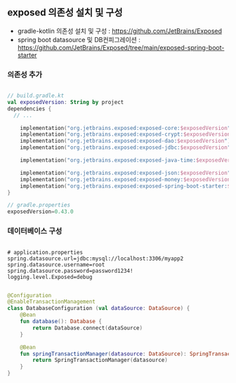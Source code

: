 ## exposed 의존성 설치 및 구성

- gradle-kotlin 의존성 설치 및 구성
  : https://github.com/JetBrains/Exposed
- spring boot datasource 및 DB컨피그레이션
  : https://github.com/JetBrains/Exposed/tree/main/exposed-spring-boot-starter

### 의존성 추가

```kotlin

// build.gradle.kt
val exposedVersion: String by project
dependencies {
  // ...

	implementation("org.jetbrains.exposed:exposed-core:$exposedVersion")
	implementation("org.jetbrains.exposed:exposed-crypt:$exposedVersion")
	implementation("org.jetbrains.exposed:exposed-dao:$exposedVersion")
	implementation("org.jetbrains.exposed:exposed-jdbc:$exposedVersion")

	implementation("org.jetbrains.exposed:exposed-java-time:$exposedVersion")

	implementation("org.jetbrains.exposed:exposed-json:$exposedVersion")
	implementation("org.jetbrains.exposed:exposed-money:$exposedVersion")
	implementation("org.jetbrains.exposed:exposed-spring-boot-starter:$exposedVersion")
}

// gradle.properties
exposedVersion=0.43.0

```

### 데이터베이스 구성

```properties

# application.properties
spring.datasource.url=jdbc:mysql://localhost:3306/myapp2
spring.datasource.username=root
spring.datasource.password=password1234!
logging.level.Exposed=debug

```

```kotlin

@Configuration
@EnableTransactionManagement
class DatabaseConfiguration (val dataSource: DataSource) {
    @Bean
    fun database(): Database {
        return Database.connect(dataSource)
    }

    @Bean
    fun springTransactionManager(datasource: DataSource): SpringTransactionManager {
        return SpringTransactionManager(datasource)
    }
}


```

